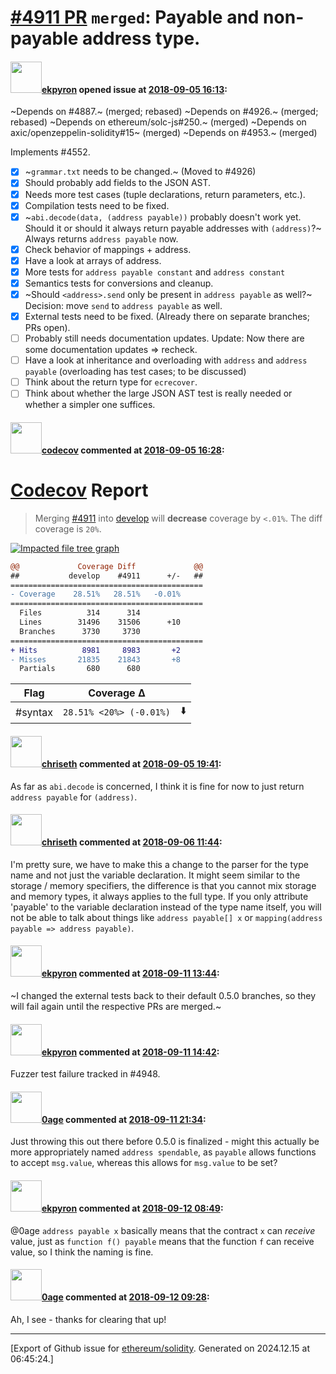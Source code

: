 # [\#4911 PR](https://github.com/ethereum/solidity/pull/4911) `merged`: Payable and non-payable address type.

#### <img src="https://avatars.githubusercontent.com/u/1347491?v=4" width="50">[ekpyron](https://github.com/ekpyron) opened issue at [2018-09-05 16:13](https://github.com/ethereum/solidity/pull/4911):

~Depends on #4887.~ (merged; rebased)
~Depends on #4926.~ (merged; rebased)
~Depends on ethereum/solc-js#250.~ (merged)
~Depends on axic/openzeppelin-solidity#15~ (merged)
~Depends on #4953.~ (merged)

Implements #4552.

- [x] ~``grammar.txt`` needs to be changed.~ (Moved to #4926)
- [x] Should probably add fields to the JSON AST.
- [x] Needs more test cases (tuple declarations, return parameters, etc.).
- [x] Compilation tests need to be fixed.
- [x] ~``abi.decode(data, (address payable))`` probably doesn't work yet. Should it or should it always return payable addresses with ``(address)``?~ Always returns ``address payable`` now.
- [x] Check behavior of mappings + address.
- [x] Have a look at arrays of address.
- [x] More tests for ``address payable constant`` and ``address constant``
- [x] Semantics tests for conversions and cleanup.
- [x] ~Should ``<address>.send`` only be present in ``address payable`` as well?~ Decision: move ``send`` to ``address payable`` as well.
- [x] External tests need to be fixed. (Already there on separate branches; PRs open).
- [ ]  Probably still needs documentation updates. Update: Now there are some documentation updates => recheck.
- [ ] Have a look at inheritance and overloading with ``address`` and ``address payable`` (overloading has test cases; to be discussed)
- [ ] Think about the return type for ``ecrecover``.
- [ ] Think about whether the large JSON AST test is really needed or whether a simpler one suffices.

#### <img src="https://avatars.githubusercontent.com/in/254?v=4" width="50">[codecov](https://github.com/apps/codecov) commented at [2018-09-05 16:28](https://github.com/ethereum/solidity/pull/4911#issuecomment-418794607):

# [Codecov](https://codecov.io/gh/ethereum/solidity/pull/4911?src=pr&el=h1) Report
> Merging [#4911](https://codecov.io/gh/ethereum/solidity/pull/4911?src=pr&el=desc) into [develop](https://codecov.io/gh/ethereum/solidity/commit/1994b51ef3eb8de3617efec9747979c9fb5ed453?src=pr&el=desc) will **decrease** coverage by `<.01%`.
> The diff coverage is `20%`.

[![Impacted file tree graph](https://codecov.io/gh/ethereum/solidity/pull/4911/graphs/tree.svg?width=650&token=87PGzVEwU0&height=150&src=pr)](https://codecov.io/gh/ethereum/solidity/pull/4911?src=pr&el=tree)

```diff
@@             Coverage Diff             @@
##           develop    #4911      +/-   ##
===========================================
- Coverage    28.51%   28.51%   -0.01%     
===========================================
  Files          314      314              
  Lines        31496    31506      +10     
  Branches      3730     3730              
===========================================
+ Hits          8981     8983       +2     
- Misses       21835    21843       +8     
  Partials       680      680
```

| Flag | Coverage Δ | |
|---|---|---|
| #syntax | `28.51% <20%> (-0.01%)` | :arrow_down: |

#### <img src="https://avatars.githubusercontent.com/u/9073706?v=4" width="50">[chriseth](https://github.com/chriseth) commented at [2018-09-05 19:41](https://github.com/ethereum/solidity/pull/4911#issuecomment-418856591):

As far as `abi.decode` is concerned, I think it is fine for now to just return `address payable` for `(address)`.

#### <img src="https://avatars.githubusercontent.com/u/9073706?v=4" width="50">[chriseth](https://github.com/chriseth) commented at [2018-09-06 11:44](https://github.com/ethereum/solidity/pull/4911#issuecomment-419063665):

I'm pretty sure, we have to make this a change to the parser for the type name and not just the variable declaration. It might seem similar to the storage / memory specifiers, the difference is that you cannot mix storage and memory types, it always applies to the full type. If you only attribute 'payable' to the variable declaration instead of the type name itself, you will not be able to talk about things like `address payable[] x` or `mapping(address payable => address payable)`.

#### <img src="https://avatars.githubusercontent.com/u/1347491?v=4" width="50">[ekpyron](https://github.com/ekpyron) commented at [2018-09-11 13:44](https://github.com/ethereum/solidity/pull/4911#issuecomment-420279499):

~I changed the external tests back to their default 0.5.0 branches, so they will fail again until the respective PRs are merged.~

#### <img src="https://avatars.githubusercontent.com/u/1347491?v=4" width="50">[ekpyron](https://github.com/ekpyron) commented at [2018-09-11 14:42](https://github.com/ethereum/solidity/pull/4911#issuecomment-420298790):

Fuzzer test failure tracked in #4948.

#### <img src="https://avatars.githubusercontent.com/u/37939117?u=fed522a241710183262a74a8ad884abe78f8335e&v=4" width="50">[0age](https://github.com/0age) commented at [2018-09-11 21:34](https://github.com/ethereum/solidity/pull/4911#issuecomment-420433427):

Just throwing this out there before 0.5.0 is finalized - might this actually be more appropriately named `address spendable`, as `payable` allows functions to accept `msg.value`, whereas this allows for `msg.value` to be set?

#### <img src="https://avatars.githubusercontent.com/u/1347491?v=4" width="50">[ekpyron](https://github.com/ekpyron) commented at [2018-09-12 08:49](https://github.com/ethereum/solidity/pull/4911#issuecomment-420565872):

@0age ``address payable x`` basically means that the contract ``x`` can *receive* value, just as ``function f() payable`` means that the function ``f`` can receive value, so I think the naming is fine.

#### <img src="https://avatars.githubusercontent.com/u/37939117?u=fed522a241710183262a74a8ad884abe78f8335e&v=4" width="50">[0age](https://github.com/0age) commented at [2018-09-12 09:28](https://github.com/ethereum/solidity/pull/4911#issuecomment-420578068):

Ah, I see - thanks for clearing that up!


-------------------------------------------------------------------------------



[Export of Github issue for [ethereum/solidity](https://github.com/ethereum/solidity). Generated on 2024.12.15 at 06:45:24.]
